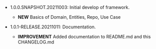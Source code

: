 * 1.0.0.SNAPSHOT.20211003: Initial develop of framework.
  * **NEW** Basics of Domain, Entities, Repo, Use Case

* 1.0.1-RELEASE.20211011: Documentation.
  * **IMPROVEMENT** Added documentation to README.md and this CHANGELOG.md

